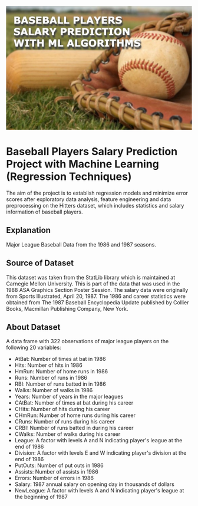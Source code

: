 ![image](/S_Baseball_Players_Salary_Prediction_ML:baseball_serdar_tafrali_machine_learning_data_scientist_artifial_intelligence_engineer.jpg)

# Baseball Players Salary Prediction Project with Machine Learning (Regression Techniques)

The aim of the project is to establish regression models and minimize error scores after exploratory data analysis, feature engineering and data preprocessing on the Hitters dataset, which includes statistics and salary information of baseball players.

## Explanation

Major League Baseball Data from the 1986 and 1987 seasons.

## Source of Dataset

This dataset was taken from the StatLib library which is maintained at Carnegie Mellon University. This is part of the data that was used in the 1988 ASA Graphics Section Poster Session. The salary data were originally from Sports Illustrated, April 20, 1987. The 1986 and career statistics were obtained from The 1987 Baseball Encyclopedia Update published by Collier Books, Macmillan Publishing Company, New York.

## About Dataset

A data frame with 322 observations of major league players on the following 20 variables:

- AtBat: Number of times at bat in 1986
- Hits: Number of hits in 1986
- HmRun: Number of home runs in 1986
- Runs: Number of runs in 1986
- RBI: Number of runs batted in in 1986
- Walks: Number of walks in 1986
- Years: Number of years in the major leagues
- CAtBat: Number of times at bat during his career
- CHits: Number of hits during his career
- CHmRun: Number of home runs during his career
- CRuns: Number of runs during his career
- CRBI: Number of runs batted in during his career
- CWalks: Number of walks during his career
- League: A factor with levels A and N indicating player's league at the end of 1986
- Division: A factor with levels E and W indicating player's division at the end of 1986
- PutOuts: Number of put outs in 1986
- Assists: Number of assists in 1986
- Errors: Number of errors in 1986
- Salary: 1987 annual salary on opening day in thousands of dollars
- NewLeague: A factor with levels A and N indicating player's league at the beginning of 1987 
